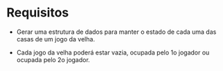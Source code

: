 # Requisitos

* Gerar uma estrutura de dados para manter o estado de cada uma das casas de um jogo da velha.

* Cada jogo da velha poderá estar vazia, ocupada pelo 1o jogador ou ocupada pelo 2o jogador. 
